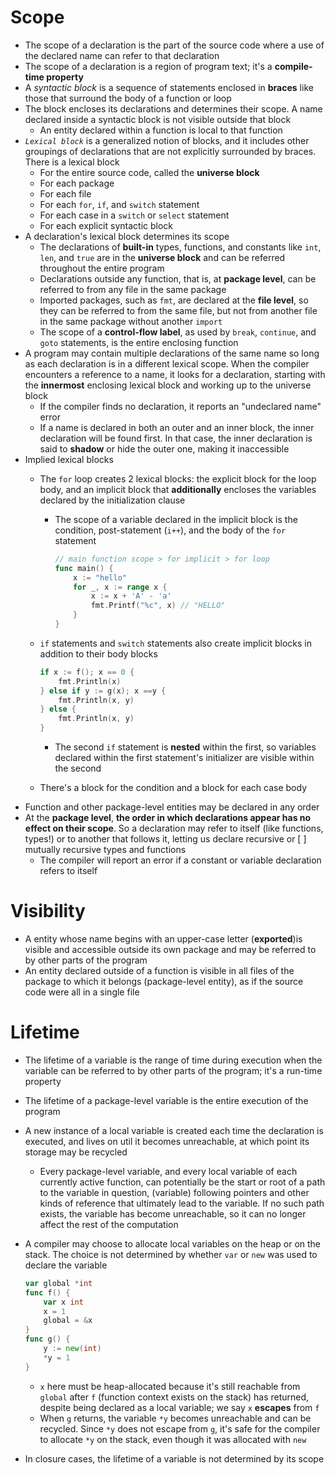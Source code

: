 # Scope
- The scope of a declaration is the part of the source code where a use of the declared name can refer to that declaration
- The scope of a declaration is a region of program text; it's a  **compile-time property**
- A *syntactic block* is a sequence of statements enclosed in **braces** like those that surround the body of a function or loop
- The block encloses its declarations and determines their scope. A name declared inside a syntactic block is not visible outside that block
    - An entity declared within a function is local to that function
- *`Lexical block`* is a generalized notion of blocks, and it includes other groupings of declarations that are not explicitly surrounded by braces. There is a lexical block 
    - For the entire source code, called the **universe block**
    - For each package
    - For each file
    - For each `for`, `if`, and `switch` statement
    - For each case in a `switch` or `select` statement
    - For each explicit syntactic block
- A declaration's lexical block determines its scope
    - The declarations of **built-in** types, functions, and constants like `int`, `len`, and `true` are in the **universe block** and can be referred throughout the entire program
    - Declarations outside any function, that is, at **package level**, can be referred to from any file in the same package
    - Imported packages, such as `fmt`, are declared at the **file level**, so they can be referred to from the same file, but not from another file in the same package without another `import`
    - The scope of a **control-flow label**, as used by `break`, `continue`, and `goto` statements, is the entire enclosing function
- A program may contain multiple declarations of the same name so long as each declaration is in a different lexical scope. When the compiler encounters a reference to a name, it looks for a declaration, starting with the **innermost** enclosing lexical block and working up to the universe block
    - If the compiler finds no declaration, it reports an "undeclared name" error
    - If a name is declared in both an outer and an inner block, the inner declaration will be found first. In that case, the inner declaration is said to **shadow** or hide the outer one, making it inaccessible
- Implied lexical blocks
    - The `for` loop creates 2 lexical blocks: the explicit block for the loop body, and an implicit block that **additionally** encloses the variables declared by the initialization clause
        - The scope of a variable declared in the implicit block is the condition, post-statement (`i++`), and the body of the `for` statement

            ```go
            // main function scope > for implicit > for loop
            func main() {
                x := "hello"
                for _, x := range x {
                    x := x + 'A' - 'a'
                    fmt.Printf("%c", x) // "HELLO"
                }
            }
            ```

    - `if` statements and `switch` statements also create implicit blocks in addition to their body blocks

        ```go
        if x := f(); x == 0 {
            fmt.Println(x)
        } else if y := g(x); x ==y {
            fmt.Println(x, y)
        } else {
            fmt.Println(x, y)
        }
        ```

        - The second `if` statement is **nested** within the first, so variables declared within the first statement's initializer are visible within the second
    - There's a block for the condition and a block for each case body
- Function and other package-level entities may be declared in any order
- At the **package level**, **the order in which declarations appear has no effect on their scope**. So a declaration may refer to itself (like functions, types!) or to another that follows it, letting us declare recursive or [ ] mutually recursive types and functions
    - The compiler will report an error if a constant or variable declaration refers to itself
# Visibility
- A entity whose name begins with an upper-case letter (**exported**)is visible and accessible outside its own package and may be referred to by other parts of the program
- An entity declared outside of a function is visible in all files of the package to which it belongs (package-level entity), as if the source code were all in a single file
# Lifetime
- The lifetime of a variable is the range of time during execution when the variable can be referred to by other parts of the program; it's a run-time property
- The lifetime of a package-level variable is the entire execution of the program
- A new instance of a local variable is created each time the declaration is executed, and lives on util it becomes unreachable, at which point its storage may be recycled
    - Every package-level variable, and every local variable of each currently active function, can potentially be the start or root of a path to the variable in question, (variable) following pointers and other kinds of reference that ultimately lead to the variable. If no such path exists, the variable has become unreachable, so it can no longer affect the rest of the computation
- A compiler may choose to allocate local variables on the heap or on the stack. The choice is not determined by whether `var` or `new` was used to declare the variable

    ```go
    var global *int
    func f() {
        var x int
        x = 1
        global = &x
    }
    func g() {
        y := new(int)
        *y = 1
    }
    ```

    - `x` here must be heap-allocated because it's still reachable from `global` after `f` (function context exists on the stack) has returned, despite being declared as a local variable; we say `x` **escapes** from `f`
    - When `g` returns, the variable `*y` becomes unreachable and can be recycled. Since `*y` does not escape from `g`, it's safe for the compiler to allocate `*y` on the stack, even though it was allocated with `new`
- In closure cases, the lifetime of a variable is not determined by its scope